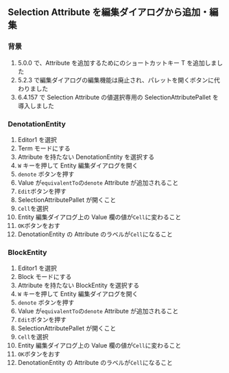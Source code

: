## Selection Attribute を編集ダイアログから追加・編集

### 背景

1.  5.0.0 で、Attribute を追加するためにのショートカットキー T を追加しました
2.  5.2.3 で編集ダイアログの編集機能は廃止され、パレットを開くボタンに代わりました
3.  6.4.157 で Selection Attribute の値選択専用の SelectionAttributePallet を導入しました

### DenotationEntity

1.  Editor1 を選択
2.  Term モードにする
3.  Attribute を持たない DenotationEntity を選択する
4.  `W` キーを押して Entity 編集ダイアログを開く
5.  `denote` ボタンを押す
6.  Value が`equivalentTo`の`denote` Attribute が追加されること
7.  `Edit`ボタンを押す
8.  SelectionAttributePallet が開くこと
9.  `Cell`を選択
10. Entity 編集ダイアログ上の Value 欄の値が`Cell`に変わること
11. `OK`ボタンをおす
12. DenotationEntity の Attribute のラベルが`Cell`になること

### BlockEntity

1.  Editor1 を選択
2.  Block モードにする
3.  Attribute を持たない BlockEntity を選択する
4.  `W` キーを押して Entity 編集ダイアログを開く
5.  `denote` ボタンを押す
6.  Value が`equivalentTo`の`denote` Attribute が追加されること
7.  `Edit`ボタンを押す
8.  SelectionAttributePallet が開くこと
9.  `Cell`を選択
10. Entity 編集ダイアログ上の Value 欄の値が`Cell`に変わること
11. `OK`ボタンをおす
12. DenotationEntity の Attribute のラベルが`Cell`になること
